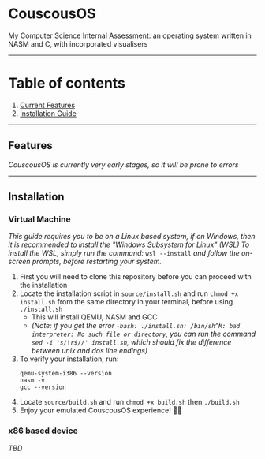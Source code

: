 # CouscousOS
My Computer Science Internal Assessment: an operating system written in NASM and C, with incorporated visualisers

---
# Table of contents
1) [Current Features](#features)
2) [Installation Guide](#installation)

---
## Features
*CouscousOS is currently very early stages, so it will be prone to errors*

---
## Installation
### Virtual Machine
*This guide requires you to be on a Linux based system, if on Windows, then it is recommended to install the "Windows Subsystem for Linux" (WSL)*
*To install the WSL, simply run the command:* `wsl --install` *and follow the on-screen prompts, before restarting your system.*

1) First you will need to clone this repository before you can proceed with the installation
2) Locate the installation script in `source/install.sh` and run `chmod +x install.sh` from the same directory in your terminal, before using `./install.sh`
   - This will install QEMU, NASM and GCC
   - *(Note: if you get the error `-bash: ./install.sh: /bin/sh^M: bad interpreter: No such file or directory`, you can run the command `sed -i 's/\r$//' install.sh`, which should fix the difference between unix and dos line endings)*
3) To verify your installation, run:
   ```shell
   qemu-system-i386 --version
   nasm -v
   gcc --version
   ```
4) Locate `source/build.sh` and run `chmod +x build.sh` then `./build.sh`
5) Enjoy your emulated CouscousOS experience! 🎉🎉

### x86 based device
*TBD*